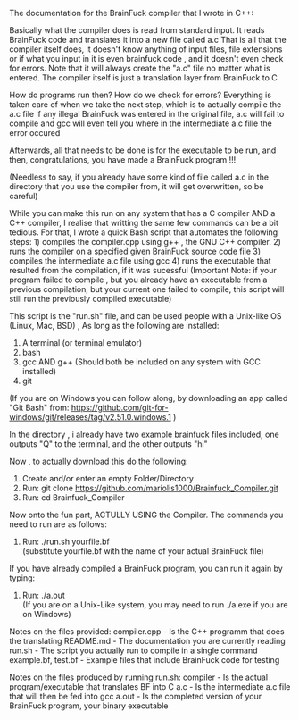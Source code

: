 The documentation for the BrainFuck compiler that I wrote in C++:

Basically what the compiler does is read from standard input.
It reads BrainFuck code and translates it into a new file called a.c
That is all that the compiler itself does, it doesn't know anything of input files,
file extensions or if what you input in it is even brainfuck code , and it doesn't
even check for errors. Note that it will always create the "a.c" file no matter
what is entered. The compiler itself is just a translation layer from BrainFuck to C

How do programs run then? How do we check for errors?
Everything is taken care of when we take the next step, 
which is to actually compile the a.c file 
if any illegal BrainFuck was entered in the original file, a.c will fail to compile
and gcc will even tell you where in the intermediate a.c fille the error occured

Afterwards, all that needs to be done is for the executable to be run,
and then, congratulations, you have made a BrainFuck program !!!

(Needless to say, if you already have some kind of file called a.c in the 
directory that you use the compiler from, it will get overwritten, so be careful)


    

While you can make this run on any system that has a C compiler AND a C++ compiler,
I realise that writting the same few commands can be a bit tedious.
For that, I wrote a quick Bash script that automates the following steps:
    1) compiles the compiler.cpp using g++ , the GNU C++ compiler.
    2) runs the compiler on a specified given BrainFuck source code file
    3) compiles the intermediate a.c file using gcc
    4) runs the executable that resulted from the compilation, if it was sucessful
(Important Note: if your program failed to compile , 
but you already have an executable from a previous compilation, 
but your current one failed to compile, this script will still run the
previously compiled executable)

This script is the "run.sh" file, and can be used
people with a Unix-like OS (Linux, Mac, BSD) ,
As long as the following are installed:
1) A terminal (or terminal emulator)
2) bash 
3) gcc AND g++  (Should both be included on any system with GCC installed)
4) git

(If you are on Windows you can follow along,
by downloading an app called "Git Bash" from:
https://github.com/git-for-windows/git/releases/tag/v2.51.0.windows.1
)

In the directory , i already have two example brainfuck files included,
one outputs "Q" to the terminal, and the other outputs "hi"

Now , to actually download this do the following:
1) Create and/or enter an empty Folder/Directory
2) Run:   git clone https://github.com/mariolis1000/Brainfuck_Compiler.git
3) Run:   cd Brainfuck_Compiler

Now onto the fun part, ACTULLY USING the Compiler.
The commands you need to run are as follows:
1) Run:  ./run.sh yourfile.bf    
(substitute yourfile.bf with the name of your actual BrainFuck file)

If you have already compiled a BrainFuck program, you can run it again by typing:
1) Run: ./a.out   
(If you are on a Unix-Like system, you may need to run ./a.exe if you are on Windows)


Notes on the files provided:
    compiler.cpp         -  Is the C++ programm that does the translating
    README.md            -  The documentation you are currently reading
    run.sh               -  The script you actually run to compile in a single command
    example.bf, test.bf  - Example files that include BrainFuck code for testing

Notes on the files produced by running run.sh:
    compiler   -   Is the actual program/executable that translates BF into C
    a.c        -   Is the intermediate a.c file that will then be fed into gcc
    a.out      -   Is the completed version of your BrainFuck program, your binary executable
    
    
